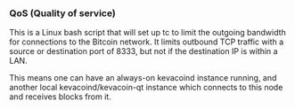### QoS (Quality of service) ###

This is a Linux bash script that will set up tc to limit the outgoing bandwidth for connections to the Bitcoin network. It limits outbound TCP traffic with a source or destination port of 8333, but not if the destination IP is within a LAN.

This means one can have an always-on kevacoind instance running, and another local kevacoind/kevacoin-qt instance which connects to this node and receives blocks from it.
